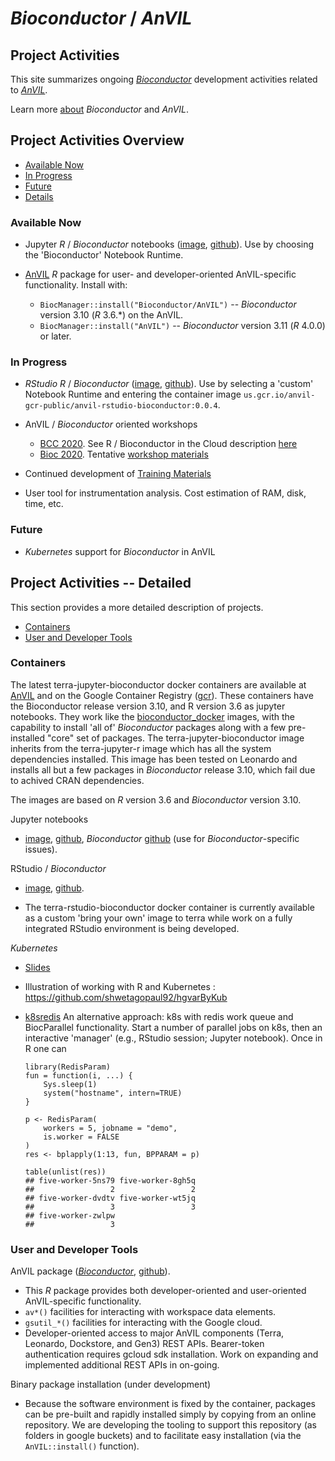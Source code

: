 # _Bioconductor_ / _AnVIL_

## Project Activities

This site summarizes ongoing [_Bioconductor_][] development activities
related to [_AnVIL_][].

Learn more [about][] _Bioconductor_ and _AnVIL_.

## Project Activities Overview

- [Available Now](#now)
- [In Progress](#inprogress)
- [Future](#future)
- [Details](#details)

<a name="now"></a>
### Available Now

- Jupyter _R_ / _Bioconductor_ notebooks
  ([image][terra-jupyter-bioconductor:image],
  [github][terra-jupyter-bioconductor:github]). Use by choosing the
  'Bioconductor' Notebook Runtime.


- [AnVIL][anvil:bioconductor] _R_ package for user- and
  developer-oriented AnVIL-specific functionality. Install with:

  - `BiocManager::install("Bioconductor/AnVIL")` -- _Bioconductor_
    version 3.10 (_R_ 3.6.*) on the AnVIL.
  - `BiocManager::install("AnVIL")` -- _Bioconductor_
    version 3.11 (_R_ 4.0.0) or later.

<a name="inprogress"></a>
### In Progress

- _RStudio_ _R_ / _Bioconductor_
  ([image][anvil-rstudio-bioconductor:image],
  [github][anvil-rstudio-bioconductor:github]). Use by selecting a
  'custom' Notebook Runtime and entering the container image
  `us.gcr.io/anvil-gcr-public/anvil-rstudio-bioconductor:0.0.4`.


- AnVIL / _Bioconductor_ oriented workshops
  - [BCC 2020][]. See R / Bioconductor in the Cloud description [here][]
  - [Bioc 2020][]. Tentative [workshop materials][]

- Continued development of [Training Materials][]

- User tool for instrumentation analysis. Cost estimation of RAM, disk, time,
  etc.

<a name="future"></a>
### Future

- _Kubernetes_ support for _Bioconductor_ in AnVIL

<a name="details"></a>
## Project Activities --  Detailed

This section provides a more detailed description of projects.

- [Containers](#containers)
- [User and Developer Tools](#tools)

<a name="containers"></a>
### Containers

The latest terra-jupyter-bioconductor docker containers are available
at [AnVIL][] and on the Google Container Registry ([gcr][]). These
containers have the Bioconductor release version 3.10, and R version
3.6 as jupyter notebooks. They work like the [bioconductor_docker][]
images, with the capability to install 'all of' _Bioconductor_
packages along with a few pre-installed "core" set of packages. The 
terra-jupyter-bioconductor image inherits from the terra-jupyter-r 
image which has all the system dependencies installed. This image has 
been tested on Leonardo and installs all but a few packages in 
_Bioconductor_ release 3.10, which fail due to achived CRAN dependencies.

The images are based on _R_ version 3.6 and _Bioconductor_ version
3.10.

Jupyter notebooks

- [image][terra-jupyter-bioconductor:image],
  [github][terra-jupyter-bioconductor:github], _Bioconductor_
  [github][terra-jupyter-bioconductor:github] (use for
  _Bioconductor_-specific issues).

RStudio / _Bioconductor_

- [image][anvil-rstudio-bioconductor:image],
  [github][anvil-rstudio-bioconductor:github].

- The terra-rstudio-bioconductor docker container is currently
  available as a custom 'bring your own' image to terra while work on
  a fully integrated RStudio environment is being developed.

_Kubernetes_

- [Slides](https://docs.google.com/presentation/d/1Y7g_6X8I6DPaNK84EzWNo1wVpfAwdORGt6kcgcPYOV4/edit?usp=sharing)

- Illustration of working with R and Kubernetes : https://github.com/shwetagopaul92/hgvarByKub

- [k8sredis][] An alternative approach: k8s with redis work queue and
  BiocParallel functionality. Start a number of parallel jobs on k8s,
  then an interactive 'manager' (e.g., RStudio session; Jupyter
  notebook).  Once in R one can

    ```
    library(RedisParam)
    fun = function(i, ...) {
        Sys.sleep(1)
        system("hostname", intern=TRUE)
    }

    p <- RedisParam(
        workers = 5, jobname = "demo",
        is.worker = FALSE
    )
    res <- bplapply(1:13, fun, BPPARAM = p)

    table(unlist(res))
    ## five-worker-5ns79 five-worker-8gh5q
    ##                 2                 2
    ## five-worker-dvdtv five-worker-wt5jq
    ##                 3                 3
    ## five-worker-zwlpw
    ##                 3
    ```

<a name="tools"></a>
### User and Developer Tools

AnVIL package ([_Bioconductor_][anvil:bioconductor],
[github][anvil:github]).

- This _R_ package provides both developer-oriented and user-oriented
  AnVIL-specific functionality.
- `av*()` facilities for interacting with workspace data elements.
- `gsutil_*()` facilities for interacting with the Google cloud.
- Developer-oriented access to major AnVIL components (Terra,
  Leonardo, Dockstore, and Gen3) REST APIs. Bearer-token
  authentication requires gcloud sdk installation. Work on expanding
  and implemented additional REST APIs in on-going.

Binary package installation (under development)

- Because the software environment is fixed by the container, packages
  can be pre-built and rapidly installed simply by copying from an
  online repository. We are developing the tooling to support this
  repository (as folders in google buckets) and to facilitate easy
  installation (via the `AnVIL::install()` function).

[_Bioconductor_]: https://bioconductor.org
[_AnVIL_]: https://anvilproject.org
[about]: about
[Training Materials]: training
[AnVIL]: https://anvil.terra.app
[AnVIL_package]: https://github.com/Bioconductor/AnVIL
[gcr]: https://console.cloud.google.com/gcr/images/broad-dsp-gcr-public/US/terra-jupyter-bioconductor
[bioconductor_docker]: https://github.com/Bioconductor/bioconductor_docker
[k8sredis]: https://github.com/Bioconductor/k8sredis
[BCC 2020]: https://bcc2020.github.io/
[here]: https://bcc2020.github.io/training/
[Bioc 2020]: http://bioc2020.bioconductor.org/
[workshop materials]: https://github.com/waldronlab/AnVILWorkshop

[anvil:bioconductor]: https://bioconductor.org/packages/AnVIL
[anvil:github]: https://github.com/Bioconductor/AnVIL

[terra-jupyter-bioconductor:image]: https://us.gcr.io/broad-dsp-gcr-public/terra-jupyter-bioconductor:0.0.14
[terra-jupyter-bioconductor:github]: https://github.com/DataBiosphere/terra-docker/tree/master/terra-jupyter-bioconductor
[terra-jupyter-bioconductor:bioconductor]: https://github.com/Bioconductor/terra-docker

[anvil-rstudio-bioconductor:image]: https://us.gcr.io/anvil-gcr-public/anvil-rstudio-bioconductor:0.0.4
[anvil-rstudio-bioconductor:github]: https://github.com/anvilproject/anvil-docker

[Google Container Registry]: https://cloud.google.com/container-registry/docs/pushing-and-pulling
